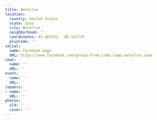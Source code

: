 ```yaml
---
title: Waterloo
location:
  country: United States
  state: Iowa
  city: Waterloo
  neighborhood: ''
  coordinates: 43.465552, -80.521779
  plusCode: ''
social:
  name: Facebook page
  URL: https://www.facebook.com/groups/free.code.camp.waterloo.iowa
chat:
  name: ''
  URL: ''
event:
  name: ''
  URL: ''
leaders:
- name: ''
  URL: ''
photos:
  old: ''
  cover: ''
---
```

